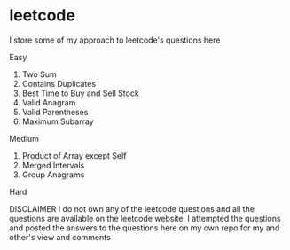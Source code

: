 # leetcode
I store some of my approach to leetcode's questions here

Easy
1) Two Sum
2) Contains Duplicates
3) Best Time to Buy and Sell Stock
4) Valid Anagram
5) Valid Parentheses
6) Maximum Subarray

Medium
1) Product of Array except Self
2) Merged Intervals
3) Group Anagrams

Hard


DISCLAIMER
I do not own any of the leetcode questions and all the questions are available on the leetcode website. I attempted the questions and posted the answers to the questions here on my own repo for my and other's view and comments
